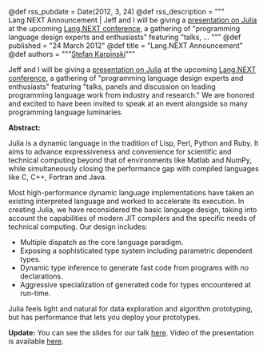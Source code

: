 @def rss_pubdate = Date(2012, 3, 24)
@def rss_description = """ Lang.NEXT Announcement | Jeff and I will be giving a [presentation on Julia](https://channel9.msdn.com/Events/Lang-NEXT/Lang-NEXT-2012/Julia) at the upcoming [Lang.NEXT conference](https://channel9.msdn.com/Events/Lang-NEXT/Lang-NEXT-2012), a gathering of "programming language design experts and enthusiasts" featuring "talks, ... """
@def published = "24 March 2012"
@def title = "Lang.NEXT Announcement"
@def authors = """<a href="https://karpinski.org/">Stefan Karpinski</a>"""

Jeff and I will be giving a [presentation on Julia](https://channel9.msdn.com/Events/Lang-NEXT/Lang-NEXT-2012/Julia) at the upcoming [Lang.NEXT conference](https://channel9.msdn.com/Events/Lang-NEXT/Lang-NEXT-2012), a gathering of "programming language design experts and enthusiasts" featuring "talks, panels and discussion on leading programming language work from industry and research."
We are honored and excited to have been invited to speak at an event alongside so many programming language luminaries.

**Abstract:**

Julia is a dynamic language in the tradition of Lisp, Perl, Python and Ruby. It aims to advance  expressiveness and convenience for scientific and technical computing beyond that of environments like Matlab and NumPy, while simultaneously closing the performance gap with compiled languages like C, C++, Fortran and Java.

Most high-performance dynamic language implementations have taken an existing interpreted language and worked to accelerate its execution. In creating Julia, we have reconsidered the basic language design, taking into account the capabilities of modern JIT compilers and the specific needs of technical computing. Our design includes:

- Multiple dispatch as the core language paradigm.
- Exposing a sophisticated type system including parametric dependent types.
- Dynamic type inference to generate fast code from programs with no declarations.
- Aggressive specialization of generated code for types encountered at run-time.

Julia feels light and natural for data exploration and algorithm prototyping, but has performance that lets you deploy your prototypes.

**Update:** You can see the slides for our talk [here](/assets/images/lang.next.pdf). Video of the presentation is available [here](https://channel9.msdn.com/Events/Lang-NEXT/Lang-NEXT-2012/Julia).
